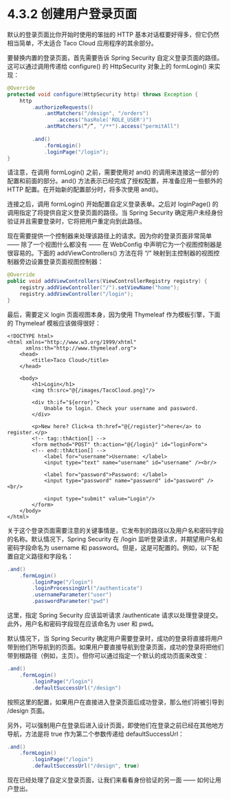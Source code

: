# 4.3.2 创建用户登录页面

默认的登录页面比你开始时使用的笨拙的 HTTP 基本对话框要好得多，但它仍然相当简单，不太适合 Taco Cloud 应用程序的其余部分。

要替换内置的登录页面，首先需要告诉 Spring Security 自定义登录页面的路径。这可以通过调用传递给 configure\(\) 的 HttpSecurity 对象上的 formLogin\(\) 来实现：

```java
@Override
protected void configure(HttpSecurity http) throws Exception {
    http
        .authorizeRequests()
            .antMatchers("/design", "/orders")
                .access("hasRole('ROLE_USER')")
            .antMatchers(“/”, "/**").access("permitAll")
        
        .and()
            .formLogin()
            .loginPage("/login");
}
```

请注意，在调用 formLogin\(\) 之前，需要使用对 and\(\) 的调用来连接这一部分的配置和前面的部分。and\(\) 方法表示已经完成了授权配置，并准备应用一些额外的 HTTP 配置。在开始新的配置部分时，将多次使用 and\(\)。

连接之后，调用 formLogin\(\) 开始配置自定义登录表单。之后对 loginPage\(\) 的调用指定了将提供自定义登录页面的路径。当 Spring Security 确定用户未经身份验证并且需要登录时，它将把用户重定向到此路径。

现在需要提供一个控制器来处理该路径上的请求。因为你的登录页面非常简单 —— 除了一个视图什么都没有 —— 在 WebConfig 中声明它为一个视图控制器是很容易的。下面的 addViewControllers\(\) 方法在将 “/” 映射到主控制器的视图控制器旁边设置登录页面视图控制器：

```java
@Override
public void addViewControllers(ViewControllerRegistry registry) {
    registry.addViewController("/").setViewName("home");
    registry.addViewController("/login");
}
```

最后，需要定义 login 页面视图本身，因为使用 Thymeleaf 作为模板引擎，下面的 Thymeleaf 模板应该做得很好：

```markup
<!DOCTYPE html>
<html xmlns="http://www.w3.org/1999/xhtml"
      xmlns:th="http://www.thymeleaf.org">
    <head>
        <title>Taco Cloud</title>
    </head>
    
    <body>
        <h1>Login</h1>
        <img th:src="@{/images/TacoCloud.png}"/>
        
        <div th:if="${error}">
            Unable to login. Check your username and password.
        </div>
        
        <p>New here? Click<a th:href="@{/register}">here</a> to register.</p>
        <!-- tag::thAction[] -->
        <form method="POST" th:action="@{/login}" id="loginForm">
        <!-- end::thAction[] -->
            <label for="username">Username: </label>
            <input type="text" name="username" id="username" /><br/>
            
            <label for="password">Password: </label>
            <input type="password" name="password" id="password" /><br/>
            
            <input type="submit" value="Login"/>
        </form>
    </body>
</html>
```

关于这个登录页面需要注意的关键事情是，它发布到的路径以及用户名和密码字段的名称。默认情况下，Spring Security 在 /login 监听登录请求，并期望用户名和密码字段命名为 username 和 password。但是，这是可配置的。例如，以下配置自定义路径和字段名：

```java
.and()
    .formLogin()
        .loginPage("/login")
        .loginProcessingUrl("/authenticate")
        .usernameParameter("user")
        .passwordParameter("pwd")
```

这里，指定 Spring Security 应该监听请求 /authenticate 请求以处理登录提交。此外，用户名和密码字段现在应该命名为 user 和 pwd。

默认情况下，当 Spring Security 确定用户需要登录时，成功的登录将直接将用户带到他们所导航到的页面。如果用户要直接导航到登录页面，成功的登录将把他们带到根路径（例如，主页）。但你可以通过指定一个默认的成功页面来改变：

```java
.and()
    .formLogin()
        .loginPage("/login")
        .defaultSuccessUrl("/design")
```

按照这里的配置，如果用户在直接进入登录页面后成功登录，那么他们将被引导到 /design 页面。

另外，可以强制用户在登录后进入设计页面，即使他们在登录之前已经在其他地方导航，方法是将 true 作为第二个参数传递给 defaultSuccessUrl：

```java
.and()
    .formLogin()
        .loginPage("/login")
        .defaultSuccessUrl("/design", true)
```

现在已经处理了自定义登录页面，让我们来看看身份验证的另一面 —— 如何让用户登出。

